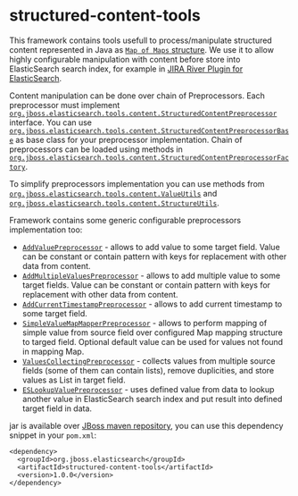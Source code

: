 structured-content-tools
========================

This framework contains tools usefull to process/manipulate structured content represented in Java as [`Map of Maps` structure](http://wiki.fasterxml.com/JacksonInFiveMinutes#A.22Raw.22_Data_Binding_Example). 
We use it to allow highly configurable manipulation with content before store into ElasticSearch search index, for example in [JIRA River Plugin for ElasticSearch](https://github.com/jbossorg/elasticsearch-river-jira).

Content manipulation can be done over chain of Preprocessors. Each preprocessor must implement [`org.jboss.elasticsearch.tools.content.StructuredContentPreprocessor`](https://github.com/jbossorg/structured-content-tools/blob/master/src/main/java/org/jboss/elasticsearch/tools/content/StructuredContentPreprocessor.java) interface.
You can use [`org.jboss.elasticsearch.tools.content.StructuredContentPreprocessorBase`](https://github.com/jbossorg/structured-content-tools/blob/master/src/main/java/org/jboss/elasticsearch/tools/content/StructuredContentPreprocessorBase.java) as base class for your preprocessor implementation.
Chain of preprocessors can be loaded using methods in [`org.jboss.elasticsearch.tools.content.StructuredContentPreprocessorFactory`](https://github.com/jbossorg/structured-content-tools/blob/master/src/main/java/org/jboss/elasticsearch/tools/content/StructuredContentPreprocessorFactory.java).

To simplify preprocessors implementation you can use methods from [`org.jboss.elasticsearch.tools.content.ValueUtils`](https://github.com/jbossorg/structured-content-tools/blob/master/src/main/java/org/jboss/elasticsearch/tools/content/ValueUtils.java) and [`org.jboss.elasticsearch.tools.content.StructureUtils`](https://github.com/jbossorg/structured-content-tools/blob/master/src/main/java/org/jboss/elasticsearch/tools/content/StructureUtils.java).

Framework contains some generic configurable preprocessors implementation too:
* [`AddValuePreprocessor`](https://github.com/jbossorg/structured-content-tools/blob/master/src/main/java/org/jboss/elasticsearch/tools/content/AddValuePreprocessor.java) - allows to add value to some target field. Value can be constant or contain pattern with keys for replacement with other data from content.
* [`AddMultipleValuesPreprocessor`](https://github.com/jbossorg/structured-content-tools/blob/master/src/main/java/org/jboss/elasticsearch/tools/content/AddMultipleValuesPreprocessor.java) - allows to add multiple value to some target fields. Value can be constant or contain pattern with keys for replacement with other data from content.
* [`AddCurrentTimestampPreprocessor`](https://github.com/jbossorg/structured-content-tools/blob/master/src/main/java/org/jboss/elasticsearch/tools/content/AddCurrentTimestampPreprocessor.java) - allows to add current timestamp to some target field.
* [`SimpleValueMapMapperPreprocessor`](https://github.com/jbossorg/structured-content-tools/blob/master/src/main/java/org/jboss/elasticsearch/tools/content/SimpleValueMapMapperPreprocessor.java) - allows to perform mapping of simple value from source field over configured Map mapping structure to targed field. Optional default value can be used for values not found in mapping Map.
* [`ValuesCollectingPreprocessor`](https://github.com/jbossorg/structured-content-tools/blob/master/src/main/java/org/jboss/elasticsearch/tools/content/ValuesCollectingPreprocessor.java) - collects values from multiple source fields (some of them can contain lists), remove duplicities, and store values as List in target field.
* [`ESLookupValuePreprocessor`](https://github.com/jbossorg/structured-content-tools/blob/master/src/main/java/org/jboss/elasticsearch/tools/content/ESLookupValuePreprocessor.java) - uses defined value from data to lookup another value in ElasticSearch search index and put result into defined target field in data. 

jar is available over [JBoss maven repository](https://community.jboss.org/docs/DOC-15169), you can use this dependency snippet in your `pom.xml`:

	<dependency>
	  <groupId>org.jboss.elasticsearch</groupId>
	  <artifactId>structured-content-tools</artifactId>
	  <version>1.0.0</version>
	</dependency>

